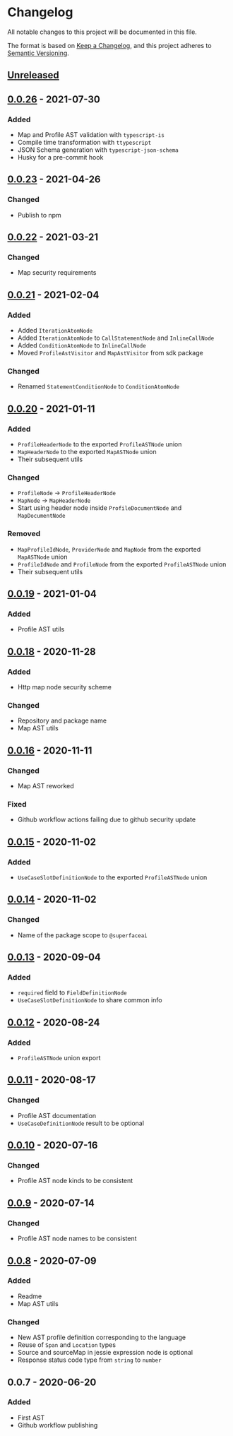 # Changelog

All notable changes to this project will be documented in this file.

The format is based on [Keep a Changelog](https://keepachangelog.com/en/1.0.0/),
and this project adheres to [Semantic Versioning](https://semver.org/spec/v2.0.0.html).

## [Unreleased]

## [0.0.26] - 2021-07-30
### Added
- Map and Profile AST validation with `typescript-is`
- Compile time transformation with `ttypescript`
- JSON Schema generation with `typescript-json-schema`
- Husky for a pre-commit hook

## [0.0.23] - 2021-04-26
### Changed
- Publish to npm

## [0.0.22] - 2021-03-21
### Changed
- Map security requirements

## [0.0.21] - 2021-02-04
### Added
- Added `IterationAtomNode`
- Added `IterationAtomNode` to `CallStatementNode` and `InlineCallNode`
- Added `ConditionAtomNode` to `InlineCallNode`
- Moved `ProfileAstVisitor` and `MapAstVisitor` from sdk package

### Changed
- Renamed `StatementConditionNode` to `ConditionAtomNode`

## [0.0.20] - 2021-01-11
### Added
- `ProfileHeaderNode` to the exported `ProfileASTNode` union
- `MapHeaderNode` to the exported `MapASTNode` union
- Their subsequent utils

### Changed
- `ProfileNode` -> `ProfileHeaderNode`
- `MapNode` -> `MapHeaderNode`
- Start using header node inside `ProfileDocumentNode` and `MapDocumentNode`

### Removed
- `MapProfileIdNode`, `ProviderNode` and `MapNode` from the exported `MapASTNode` union
- `ProfileIdNode` and `ProfileNode` from the exported `ProfileASTNode` union
- Their subsequent utils

## [0.0.19] - 2021-01-04
### Added
- Profile AST utils

## [0.0.18] - 2020-11-28
### Added
- Http map node security scheme

### Changed
- Repository and package name
- Map AST utils

## [0.0.16] - 2020-11-11
### Changed
- Map AST reworked

### Fixed
- Github workflow actions failing due to github security update

## [0.0.15] - 2020-11-02
### Added
- `UseCaseSlotDefinitionNode` to the exported `ProfileASTNode` union

## [0.0.14] - 2020-11-02
### Changed
- Name of the package scope to `@superfaceai`

## [0.0.13] - 2020-09-04
### Added
- `required` field to `FieldDefinitionNode`
- `UseCaseSlotDefinitionNode` to share common info

## [0.0.12] - 2020-08-24
### Added
- `ProfileASTNode` union export

## [0.0.11] - 2020-08-17
### Changed
- Profile AST documentation
- `UseCaseDefinitionNode` result to be optional

## [0.0.10] - 2020-07-16
### Changed
- Profile AST node kinds to be consistent

## [0.0.9] - 2020-07-14
### Changed
- Profile AST node names to be consistent

## [0.0.8] - 2020-07-09
### Added
- Readme
- Map AST utils

### Changed
- New AST profile definition corresponding to the language
- Reuse of `Span` and `Location` types
- Source and sourceMap in jessie expression node is optional
- Response status code type from `string` to `number`

## 0.0.7 - 2020-06-20
### Added
- First AST
- Github workflow publishing

[Unreleased]: https://github.com/superfaceai/ast-js/compare/v0.0.26...HEAD
[0.0.26]: https://github.com/superfaceai/ast-js/compare/v0.0.23...v0.0.26
[0.0.23]: https://github.com/superfaceai/ast-js/compare/v0.0.22...v0.0.23
[0.0.22]: https://github.com/superfaceai/ast-js/compare/v0.0.21...v0.0.22
[0.0.21]: https://github.com/superfaceai/ast-js/compare/v0.0.20...v0.0.21
[0.0.20]: https://github.com/superfaceai/ast-js/compare/v0.0.19...v0.0.20
[0.0.19]: https://github.com/superfaceai/ast-js/compare/v0.0.18...v0.0.19
[0.0.18]: https://github.com/superfaceai/ast-js/compare/v0.0.16...v0.0.18
[0.0.16]: https://github.com/superfaceai/ast-js/compare/v0.0.15...v0.0.16
[0.0.15]: https://github.com/superfaceai/ast-js/compare/v0.0.14...v0.0.15
[0.0.14]: https://github.com/superfaceai/ast-js/compare/v0.0.13...v0.0.14
[0.0.13]: https://github.com/superfaceai/ast-js/compare/v0.0.12...v0.0.13
[0.0.12]: https://github.com/superfaceai/ast-js/compare/v0.0.11...v0.0.12
[0.0.11]: https://github.com/superfaceai/ast-js/compare/v0.0.10...v0.0.11
[0.0.10]: https://github.com/superfaceai/ast-js/compare/v0.0.9...v0.0.10
[0.0.9]: https://github.com/superfaceai/ast-js/compare/v0.0.8...v0.0.9
[0.0.8]: https://github.com/superfaceai/ast-js/compare/v0.0.7...v0.0.8
